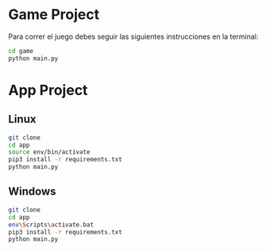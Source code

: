 # Game Project

Para correr el juego debes seguir las siguientes instrucciones en la terminal:

```sh
cd game
python main.py
```


# App Project

## Linux

```sh
git clone
cd app
source env/bin/activate
pip3 install -r requirements.txt
python main.py
```

## Windows

```sh
git clone
cd app
env\Scripts\activate.bat
pip3 install -r requirements.txt
python main.py
```